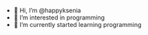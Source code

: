 - 👋 Hi, I’m @happyksenia
- 👀 I’m interested in programming
- 🌱 I’m currently started learning programming


<!---
happyksenia/happyksenia is a ✨ special ✨ repository because its `README.md` (this file) appears on your GitHub profile.
You can click the Preview link to take a look at your changes.
--->

